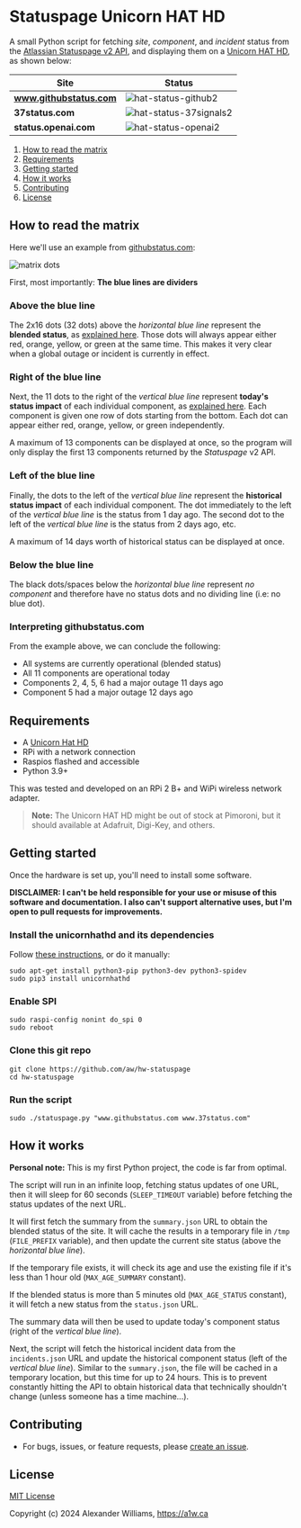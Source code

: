 # Statuspage Unicorn HAT HD

A small Python script for fetching _site_, _component_, and _incident_ status from the [Atlassian Statuspage v2 API](https://www.atlassian.com/software/statuspage), and displaying them on a [Unicorn HAT HD](https://github.com/pimoroni/unicorn-hat-hd), as shown below:

| Site | Status |
| ---- | ---- |
| **www.githubstatus.com** | ![hat-status-github2](https://github.com/user-attachments/assets/8fae211a-d8e2-4efa-b971-3de1e6053d47) |
| **37status.com** | ![hat-status-37signals2](https://github.com/user-attachments/assets/de048c57-a6eb-4366-ba3a-d92729072e7d) |
| **status.openai.com** | ![hat-status-openai2](https://github.com/user-attachments/assets/79ccf899-ba25-4e5d-b97d-9c9f4d98eaaf) |

  1. [How to read the matrix](#how-to-read-the-matrix)
  2. [Requirements](#requirements)
  3. [Getting started](#getting-started)
  4. [How it works](#how-it-works)
  5. [Contributing](#contributing)
  6. [License](#license)

## How to read the matrix

Here we'll use an example from [githubstatus.com](https://www.githubstatus.com):

![matrix dots](https://github.com/user-attachments/assets/2e87b9a8-4560-48be-8716-c4ecff5afe8c)

First, most importantly: **The blue lines are dividers**

### Above the blue line

The 2x16 dots (32 dots) above the _horizontal blue line_ represent the **blended status**, as [explained here](https://www.githubstatus.com/api#status). Those dots will always appear either red, orange, yellow, or green at the same time. This makes it very clear when a global outage or incident is currently in effect.

### Right of the blue line

Next, the 11 dots to the right of the _vertical blue line_ represent **today's status impact** of each individual component, as [explained here](https://www.githubstatus.com/api#incidents). Each component is given one row of dots starting from the bottom. Each dot can appear either red, orange, yellow, or green independently.

A maximum of 13 components can be displayed at once, so the program will only display the first 13 components returned by the _Statuspage_ v2 API.

### Left of the blue line

Finally, the dots to the left of the _vertical blue line_ represent the **historical status impact** of each individual component. The dot immediately to the left of the _vertical blue line_ is the status from 1 day ago. The second dot to the left of the _vertical blue line_ is the status from 2 days ago, etc.

A maximum of 14 days worth of historical status can be displayed at once.

### Below the blue line

The black dots/spaces below the _horizontal blue line_ represent _no component_ and therefore have no status dots and no dividing line (i.e: no blue dot).

### Interpreting githubstatus.com

From the example above, we can conclude the following:

- All systems are currently operational (blended status)
- All 11 components are operational today
- Components 2, 4, 5, 6 had a major outage 11 days ago
- Component 5 had a major outage 12 days ago

## Requirements

* A [Unicorn Hat HD](https://shop.pimoroni.com/products/unicorn-hat-hd)
* RPi with a network connection
* Raspios flashed and accessible
* Python 3.9+

This was tested and developed on an RPi 2 B+ and WiPi wireless network adapter.

> **Note:** The Unicorn HAT HD might be out of stock at Pimoroni, but it should available at Adafruit, Digi-Key, and others.

## Getting started

Once the hardware is set up, you'll need to install some software.

**DISCLAIMER: I can't be held responsible for your use or misuse of this software and documentation. I also can't support alternative uses, but I'm open to pull requests for improvements.**

### Install the unicornhathd and its dependencies

Follow [these instructions](https://github.com/pimoroni/unicorn-hat-hd), or do it manually:

```
sudo apt-get install python3-pip python3-dev python3-spidev
sudo pip3 install unicornhathd
```

### Enable SPI

```
sudo raspi-config nonint do_spi 0
sudo reboot
```

### Clone this git repo

```
git clone https://github.com/aw/hw-statuspage
cd hw-statuspage
```

### Run the script

```
sudo ./statuspage.py "www.githubstatus.com www.37status.com"
```

## How it works

**Personal note:** This is my first Python project, the code is far from optimal.

The script will run in an infinite loop, fetching status updates of one URL, then it will sleep for 60 seconds (`SLEEP_TIMEOUT` variable) before fetching the status updates of the next URL.

It will first fetch the summary from the `summary.json` URL to obtain the blended status of the site. It will cache the results in a temporary file in `/tmp` (`FILE_PREFIX` variable), and then update the current site status (above the _horizontal blue line_).

If the temporary file exists, it will check its age and use the existing file if it's less than 1 hour old (`MAX_AGE_SUMMARY` constant).

If the blended status is more than 5 minutes old (`MAX_AGE_STATUS` constant), it will fetch a new status from the `status.json` URL.

The summary data will then be used to update today's component status (right of the _vertical blue line_).

Next, the script will fetch the historical incident data from the `incidents.json` URL and update the historical component status (left of the _vertical blue line_). Similar to the `summary.json`, the file will be cached in a temporary location, but this time for up to 24 hours. This is to prevent constantly hitting the API to obtain historical data that technically shouldn't change (unless someone has a time machine...).

## Contributing

  * For bugs, issues, or feature requests, please [create an issue](https://github.com/aw/hw-statuspage/issues/new).

## License

[MIT License](LICENSE)

Copyright (c) 2024 Alexander Williams, https://a1w.ca
